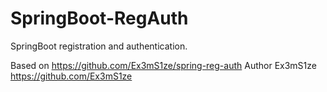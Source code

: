 # SpringBoot-RegAuth

SpringBoot registration and authentication.

Based on https://github.com/Ex3mS1ze/spring-reg-auth
Author Ex3mS1ze https://github.com/Ex3mS1ze